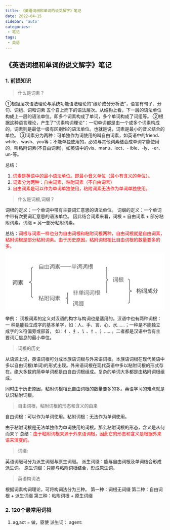 ```yaml
---
title: 《英语词根和单词的说文解字》笔记
date: 2022-04-15
sidebar: 'auto'
categories: 
 - 笔记
tags:
 - 英语
---
```


## 《英语词根和单词的说文解字》笔记

### 1. 前提知识

> 什么是词素？

①根据层次语法理论与系统功能语法理论的“级阶成分分析法”，语⾔有句⼦、分句、词组、词和词素 五个⾃上⽽下的语法层次。从结构上看，下⼀层的语法单位构成上⼀层的语法单位。即多个词素构成了单词，多个单词构成了词组等。
②根据这种语⾔理论，产⽣了“词素构词理论”：⼀切单词都是由⼀个或多个词素构成的，词素则是最低⼀级有区别性的语法单位。也就是说，词素是最⼩的⾳义结合的单位。
③词素分为两种：可单独作为词使⽤的叫⾃由词素，如英语中的friend、white、wash、you等；不能单独使⽤的，必须与其他词素结合成单词才能使⽤的，叫粘附词素(不自由词素)，如英语中的vis、manu、lect、- ible、-ly、-er、un-等。

总结：
1. <span style="color: red;">词素是英语中的最小语法单位。即最小音义单位（最小有含义的单位）。</span>
2. <span style="color: red;">词素分为两种：自由词素，粘附词素（不自由词素）</span>
2. <span style="color: red;">自由词素是可以作为单词单独使用，粘附词素无法作为单词单独使用。</span>

> 什么是词根,词缀？

词根的定义：一个单词中带有主要词汇意思的语法单位。
词缀的定义：一个单词中带有次要词汇意思的语法单位。
因此结合词素来看，词根 = 自由词素 + 部分粘附词素。词缀 = 另一部分粘附词素。

总结：<span style="color: red;">词根与词素一样也分为自由词根和粘附词根两种，自由词根就是自由词素，粘附词根是部分粘附词素。由于历史原因，粘附词根相比自由词根的数量要多的多。</span>

![20220415104145.png](../blog_img/20220415104145.png)

举例：
词根词素的定义对汉语的构字与构词也是适⽤的。汉语中也有两种词根：⼀ 种是能独⽴成字的基本单字，如：⼈、⼿、⾔、⼼、⽔……；⼀种是不能独⽴成字的义符偏旁或部⾸， 如：亻、扌、讠、忄、氵……。⼆者都是汉语中含有主要词汇信息的最⼩单位。

> 词根的历史

从语源上说，英语词根可分成本族语词根与外来语词根。本族语词根在现代英语中多以⾃由词根(单词)的形式出现。外来语词根在现代英语中多以粘附词根的形式存在。绝大多数的简单单词都是由自由词根组成。复杂的单词大多都是由粘附词根组成。

同时由于历史原因，粘附词根相比自由词根的数量要多的多。英语学习的难点就是认识粘附词根。

> 自由词根，粘附词根的形态和含义的由来

自由词根：可以作为单词使用。粘附词根：无法作为单词使用。

由于粘附词根是无法单独作为单词使用的词根。那么粘附词根的形态，含义是从何而来？
总结：<span style="color: red;">由于粘附词根来源于外来语词根，因此它的形态和含义是根据外来语来演变的。
</span>

> 词缀:

英语词缀可分为派⽣词缀与原⽣词缀。
派生词缀：能与⾃由词根及单词结合形成派生词。
原生词缀：只能与粘附词根结合，形成原生词。

> 英语构词法

根据词素构词理论，可将构词法分为三种。
第一种：词根无词缀
第二种：自由词根 + 派生词缀
第三种：粘附词根 + 原生词缀


### 2. 120个最常用词根

1. ag,act = 做，驱使
派生词：
agent:

